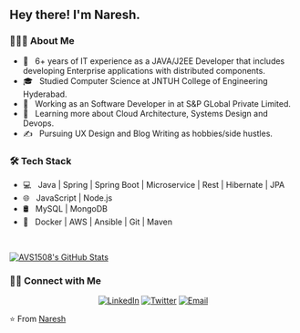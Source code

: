<!--
**NareshNalla/NareshNalla** is a ✨ _special_ ✨ repository because its `README.md` (this file) appears on your GitHub profile.

Here are some ideas to get you started:

- 🔭 I’m currently working on ...
- 🌱 I’m currently learning ...
- 👯 I’m looking to collaborate on ...
- 🤔 I’m looking for help with ...
- 💬 Ask me about ...
- 📫 How to reach me: ...
- 😄 Pronouns: ...
- ⚡ Fun fact: ...
-->
<h2> Hey there! I'm Naresh.</h2>

<h3> 👨🏻‍💻 About Me </h3>

- 🤔 &nbsp; 6+ years of IT experience as a JAVA/J2EE Developer that includes developing Enterprise applications with distributed components.
- 🎓 &nbsp; Studied Computer Science  at JNTUH College of Engineering Hyderabad.
- 💼 &nbsp; Working as an Software Developer in at S&P GLobal Private Limited.
- 🌱 &nbsp; Learning more about Cloud Architecture, Systems Design and Devops.
- ✍️ &nbsp; Pursuing UX Design and Blog Writing as hobbies/side hustles.

<h3>🛠 Tech Stack</h3>

- 💻 &nbsp; Java | Spring | Spring Boot | Microservice | Rest | Hibernate | JPA
- 🌐 &nbsp; JavaScript | Node.js 
- 🛢 &nbsp;  MySQL | MongoDB
- 🔧 &nbsp; Docker | AWS | Ansible | Git | Maven


<br/>

[![AVS1508's GitHub Stats](https://github-readme-stats.vercel.app/api?username=NareshNalla&show_icons=true)](https://github.com/NareshNalla)


<h3> 🤝🏻 Connect with Me </h3>

<p align="center">
<a href="https://www.linkedin.com/in/naresh-nalla-127099a3/"><img alt="LinkedIn" src="https://img.shields.io/badge/LinkedIn-Naresh-blue?style=flat-square&logo=linkedin"></a>
<a href="https://twitter.com/naresh_nalla24?lang=en"><img alt="Twitter" src="https://img.shields.io/badge/Twitter-Naresh_-blue?style=flat-square&logo=instagram"></a>
<a href="mailto:nrs24@live.com"><img alt="Email" src="https://img.shields.io/badge/Email-nrs24@live.com-blue?style=flat-square&logo=gmail"></a>
</p>

⭐️ From [Naresh](https://github.com/nareshnalla)
